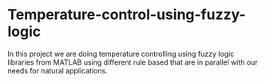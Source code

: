 # Temperature-control-using-fuzzy-logic
In this project we are doing temperature controlling using fuzzy logic libraries from MATLAB using different rule based that are in parallel with our needs for natural applications.
